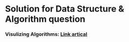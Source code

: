 # Solution for Data Structure & Algorithm question

### Visulizing Algorithms: [Link artical](https://bost.ocks.org/mike/algorithms/)
